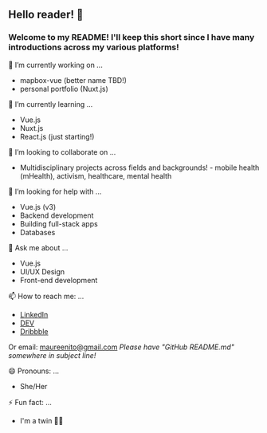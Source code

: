 ## Hello reader! 👋

<!--
**maureento8888/maureento8888** is a ✨ _special_ ✨ repository because its `README.md` (this file) appears on your GitHub profile. -->

### Welcome to my README! I'll keep this short since I have many introductions across my various platforms!


🔭 I’m currently working on ...

- mapbox-vue (better name TBD!)
- personal portfolio (Nuxt.js)


🌱 I’m currently learning ...
- Vue.js
- Nuxt.js
- React.js (just starting!)


👯 I’m looking to collaborate on ...
- Multidisciplinary projects across fields and backgrounds! - mobile health (mHealth), activism, healthcare, mental health


🤔 I’m looking for help with ...
- Vue.js (v3)
- Backend development
- Building full-stack apps
- Databases


💬 Ask me about ...
- Vue.js
- UI/UX Design
- Front-end development


📫 How to reach me: ...
- [LinkedIn](https://www.linkedin.com/in/maureento)
- [DEV](https://dev.to/maureento8888)
- [Dribbble](https://dribbble.com/maureen_to)

Or email: maureenito@gmail.com
*Please have "GitHub README.md" somewhere in subject line!*


😄 Pronouns: ...
- She/Her


⚡ Fun fact: ...
- I'm a twin 👯‍♀️
